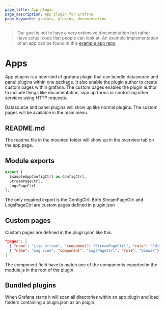 ```yaml
---
page_title: App plugin
page_description: App plugin for Grafana
page_keywords: grafana, plugins, documentation
---
```


 > Our goal is not to have a very extensive documentation but rather have actual code that people can look at. An example implementation of an app can be found in this [example app repo](https://github.com/grafana/example-app)

# Apps

App plugins is a new kind of grafana plugin that can bundle datasource and panel plugins within one package. It also enable the plugin author to create custom pages within grafana. The custom pages enables the plugin author to include things like documentation, sign up forms or controlling other services using HTTP requests.

Datasource and panel plugins will show up like normal plugins. The custom pages will be available in the main menu.

## README.md

The readme file in the mounted folder will show up in the overview tab on the app page.

## Module exports
```javascript
export {
  ExampleAppConfigCtrl as ConfigCtrl,
  StreamPageCtrl,
  LogsPageCtrl
};
```
The only required export is the ConfigCtrl. Both StreamPageCtrl and LogsPageCtrl are custom pages defined in plugin.json

## Custom pages
Custom pages are defined in the plugin.json like this.
```json
"pages": [
  { "name": "Live stream", "component": "StreamPageCtrl", "role": "Editor"},
  { "name": "Log view", "component": "LogsPageCtrl", "role": "Viewer"}
]
```
The component field have to match one of the components exported in the module.js in the root of the plugin.

## Bundled plugins

When Grafana starts it will scan all directories within an app plugin and load folders containing a plugin.json as an plugin.
